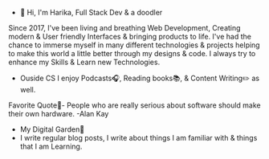 - 👋 Hi, I'm Harika, Full Stack Dev & a doodler

Since 2017, I've been living and breathing Web Development, Creating modern & User friendly Interfaces & bringing products to life.
I've had the chance to immerse myself in many different technologies & projects helping to make this world a little better through my designs & code.
I always try to enhance my Skills & Learn new Technologies.

- Ouside CS I enjoy Podcasts:headphones:, Reading books:books:, & Content Writing:pencil2: as well.

Favorite Quote:memo:- People who are really serious about software should make their own hardware.
-Alan Kay

- My Digital Garden:seedling:
- I write regular blog posts, I write about things I am familiar with & things that I am Learning.

<!---
harika0293/harika0293 is a ✨ special ✨ repository because its `README.md` (this file) appears on your GitHub profile.
You can click the Preview link to take a look at your changes.
--->
